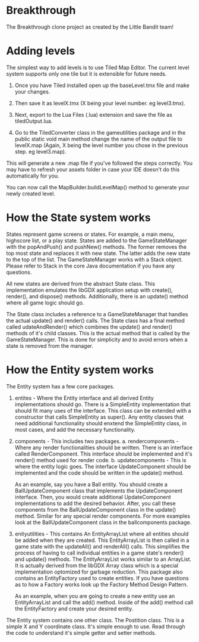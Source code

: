 Breakthrough
============

The Breakthrough clone project as created by the Little Bandit team!


Adding levels
=============

The simplest way to add levels is to use Tiled Map Editor. The current level system supports only one tile but it is extensible for future needs. 

1. Once you have Tiled installed open up the baseLevel.tmx file and make your changes. 

2. Then save it as levelX.tmx (X being your level number. eg level3.tmx). 

3. Next, export to the Lua Files (.lua) extension and save the file as tiledOutput.lua. 

4. Go to the TiledConverter class in the gameutilities package and in the public static void main method change the name of the output file to levelX.map (Again, X being the level number you chose in the previous step. eg level3.map). 

This will generate a new .map file if you've followed the steps correctly. You may have to refresh your assets folder in case your IDE doesn't do this automatically for you.

You can now call the MapBuilder.buildLevelMap() method to generate your newly created level.


How the State system works
==========================

States represent game screens or states. For example, a main menu, highscore list, or a play state. States are added to the GameStateManager with the popAndPush() and pushNew() methods. The former removes the top most state and replaces it with new state. The latter adds the new state to the top of the list. The GameStateManager works with a Stack object. Please refer to Stack in the core Java documentation if you have any questions.

All new states are derived from the abstract State class. This implementation emulates the libGDX application setup with create(), render(), and dispose() methods. Additionally, there is an update() method where all game logic should go.

The State class includes a reference to a GameStateManager that handles the actual update() and render() calls. The State class has a final method called udateAndRender() which combines the update() and render() methods of it's child classes. This is the actual method that is called by the GameStateManager. This is done for simplicity and to avoid errors when a state is removed from the manager.


How the Entity system works
===========================

The Entity system has a few core packages. 

1. entites - Where the Entity interface and all derived Entity implementations should go. There is a SimpleEntity implementation that should fit many uses of the interface. This class can be extended with a constructor that calls SimpleEntity as super(). Any entity classes that need additional functionality should enxtend the SimpleEntity class, in most cases, and add the necessary functionality.

2. components - This includes two packages.
    a. rendercomponents - Where any render functionalities should be written. There is an interface called RenderComponent. This interface should be implemented and it's render() method used for render code.
    b. updatecomponents - This is where the entity logic goes. The interface UpdateComponent should be implemented and the code should be written in the update() method.
    
    As an example, say you have a Ball entity. You should create a BallUpdateComponent class that implements the UpdateComponent interface. Then, you would create additional UpdateComponent implementations to add the desired behavior. After, you call these components from the BallUpdateComponent class in the update() method. Similar for any special render components. For more examples look at the BallUpdateComponent class in the ballcomponents package.
    
3. enityutilities - This contains An EntityArrayList where all entities should be added when they are created. This EntityArrayList is then called in a game state with the updateAll() and renderAll() calls. This simplifies the process of having to call individual entities in a game state's render() and update() methods. The EntityArrayList works similar to an ArrayList. It is actually derived from the libGDX Array class which is a special implementation optomized for garbage reduction. This package also contains an EntityFactory used to create entities. If you have questions as to how a Factory works look up the Factory Method Design Pattern.
    
    As an example, when you are going to create a new entity use an EntityArrayList and call the add() method. Inside of the add() method call the EntityFactory and create your desired entity.

The Entity system contains one other class. The Postition class. This is a simple X and Y coordinate class. It's simple enough to use. Read through the code to understand it's simple getter and setter methods.
